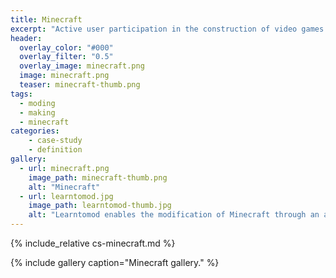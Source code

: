 ```yaml
---
title: Minecraft
excerpt: "Active user participation in the construction of video games is not something new, but Minecraft has been the first to emphasize user innovation."
header:
  overlay_color: "#000"
  overlay_filter: "0.5"
  overlay_image: minecraft.png
  image: minecraft.png
  teaser: minecraft-thumb.png
tags:
  - moding
  - making
  - minecraft
categories:
    - case-study
    - definition
gallery:
  - url: minecraft.png
    image_path: minecraft-thumb.png
    alt: "Minecraft"
  - url: learntomod.jpg
    image_path: learntomod-thumb.jpg
    alt: "Learntomod enables the modification of Minecraft through an accessible blocks-based programming language"
---
```


{% include_relative cs-minecraft.md %}

{% include gallery caption="Minecraft gallery." %}

